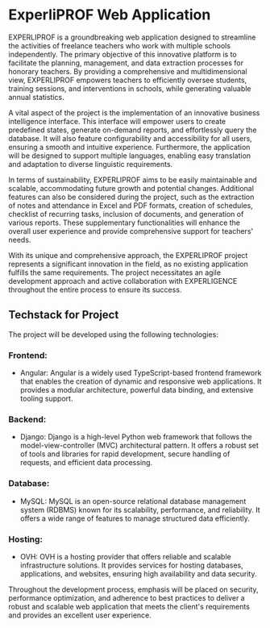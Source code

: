 # ExperliPROF Web Application
EXPERLIPROF is a groundbreaking web application designed to streamline the activities of freelance teachers who work with multiple schools independently. The primary objective of this innovative platform is to facilitate the planning, management, and data extraction processes for honorary teachers. By providing a comprehensive and multidimensional view, EXPERLIPROF empowers teachers to efficiently oversee students, training sessions, and interventions in schools, while generating valuable annual statistics.

A vital aspect of the project is the implementation of an innovative business intelligence interface. This interface will empower users to create predefined states, generate on-demand reports, and effortlessly query the database. It will also feature configurability and accessibility for all users, ensuring a smooth and intuitive experience. Furthermore, the application will be designed to support multiple languages, enabling easy translation and adaptation to diverse linguistic requirements.

In terms of sustainability, EXPERLIPROF aims to be easily maintainable and scalable, accommodating future growth and potential changes. Additional features can also be considered during the project, such as the extraction of notes and attendance in Excel and PDF formats, creation of schedules, checklist of recurring tasks, inclusion of documents, and generation of various reports. These supplementary functionalities will enhance the overall user experience and provide comprehensive support for teachers' needs.

With its unique and comprehensive approach, the EXPERLIPROF project represents a significant innovation in the field, as no existing application fulfills the same requirements. The project necessitates an agile development approach and active collaboration with EXPERLIGENCE throughout the entire process to ensure its success.

## Techstack for Project
The project will be developed using the following technologies:

### Frontend:

- Angular: Angular is a widely used TypeScript-based frontend framework that enables the creation of dynamic and responsive web applications. It provides a modular architecture, powerful data binding, and extensive tooling support.

### Backend:
- Django: Django is a high-level Python web framework that follows the model-view-controller (MVC) architectural pattern. It offers a robust set of tools and libraries for rapid development, secure handling of requests, and efficient data processing.

### Database:
- MySQL: MySQL is an open-source relational database management system (RDBMS) known for its scalability, performance, and reliability. It offers a wide range of features to manage structured data efficiently.

### Hosting:
- OVH: OVH is a hosting provider that offers reliable and scalable infrastructure solutions. It provides services for hosting databases, applications, and websites, ensuring high availability and data security.

Throughout the development process, emphasis will be placed on security, performance optimization, and adherence to best practices to deliver a robust and scalable web application that meets the client's requirements and provides an excellent user experience.
